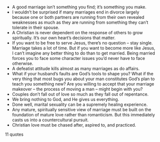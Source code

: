  - A good marriage isn’t something you find; it’s something you make.
 - I wouldn’t be surprised if many marriages end in divorce largely because one or both partners are running from their own revealed weaknesses as much as they are running from something they can’t tolerate in their spouse.
 - A Christian is never dependent on the response of others to grow spiritually. It’s our own heart’s decisions that matter.
 - If you want to be free to serve Jesus, there’s no question – stay single. Marriage takes a lot of time. But if you want to become more like Jesus, I can’t imagine any better thing to do than to get married. Being married forces you to face some character issues you’d never have to face otherwise.
 - A defeatist attitude kills almost as many marriages as do affairs.
 - What if your husband’s faults are God’s tools to shape you? What if the very thing that most bugs you about your man constitutes God’s plan to teach you something new? Are you willing to accept that your marriage makeover – the process of moving a man – might begin with you?
 - Couples don’t fall out of love so much as they fall out of repentance.
 - We bring nothing to God, and He gives us everything.
 - Done well, marital sexuality can be a supremely healing experience.
 - Any mature, spiritually sensitive view of marriage must be built on the foundation of mature love rather than romanticism. But this immediately casts us into a countercultural pursuit.
 - Christian love must be chased after, aspired to, and practiced.

11 quotes